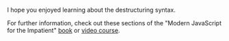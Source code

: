I hope you enjoyed learning about the destructuring syntax. 

For further information, check out these sections of the "Modern JavaScript for the Impatient" [book](https://learning.oreilly.com/library/view/Modern+JavaScript+for+the+Impatient/9780136502166/ch01.xhtml#ch01lev1sec16) or [video course](https://learning.oreilly.com/videos/modern-javascript-for/9780135812778/9780135812778-MJSI_01_01_06). 

